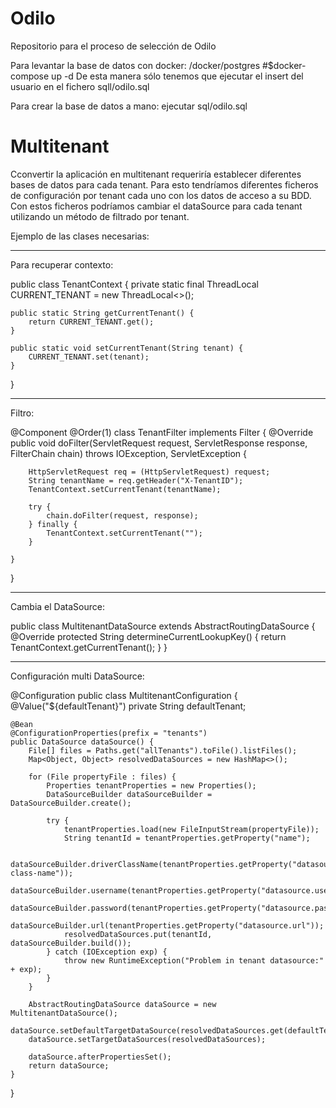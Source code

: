 # Odilo
Repositorio para el proceso de selección de Odilo


Para levantar la base de datos con docker:
  /docker/postgres #$docker-compose up -d
 De esta manera sólo tenemos que ejecutar el insert del usuario en el fichero sqll/odilo.sql
 
 Para crear la base de datos a mano:
 ejecutar sql/odilo.sql 
 
 
# Multitenant
Cconvertir la aplicación en multitenant requeriría establecer diferentes bases de datos para cada tenant.
Para esto tendríamos diferentes ficheros de configuración por tenant cada uno con los datos de acceso a su BDD. Con estos ficheros podríamos cambiar el dataSource para cada tenant utilizando un método de filtrado por tenant.

Ejemplo de las clases necesarias:
_________________________
Para recuperar contexto:

public class TenantContext 
{
    private static final ThreadLocal<String> CURRENT_TENANT = new ThreadLocal<>();

    public static String getCurrentTenant() {
        return CURRENT_TENANT.get();
    }

    public static void setCurrentTenant(String tenant) {
        CURRENT_TENANT.set(tenant);
    }
}
________
Filtro:

@Component
@Order(1)
class TenantFilter implements Filter {
    @Override
    public void doFilter(ServletRequest request, ServletResponse response,
      FilterChain chain) throws IOException, ServletException {

        HttpServletRequest req = (HttpServletRequest) request;
        String tenantName = req.getHeader("X-TenantID");
        TenantContext.setCurrentTenant(tenantName);

        try {
            chain.doFilter(request, response);
        } finally {
            TenantContext.setCurrentTenant("");
        }

    }
}
______________________
Cambia el DataSource:

public class MultitenantDataSource extends AbstractRoutingDataSource {
    @Override
    protected String determineCurrentLookupKey() {
        return TenantContext.getCurrentTenant();
    }
}
________________________________
Configuración multi DataSource:

@Configuration
public class MultitenantConfiguration {
    @Value("${defaultTenant}")
    private String defaultTenant;

    @Bean
    @ConfigurationProperties(prefix = "tenants")
    public DataSource dataSource() {
        File[] files = Paths.get("allTenants").toFile().listFiles();
        Map<Object, Object> resolvedDataSources = new HashMap<>();

        for (File propertyFile : files) {
            Properties tenantProperties = new Properties();
            DataSourceBuilder dataSourceBuilder = DataSourceBuilder.create();

            try {
                tenantProperties.load(new FileInputStream(propertyFile));
                String tenantId = tenantProperties.getProperty("name");

                dataSourceBuilder.driverClassName(tenantProperties.getProperty("datasource.driver-class-name"));
                dataSourceBuilder.username(tenantProperties.getProperty("datasource.username"));
                dataSourceBuilder.password(tenantProperties.getProperty("datasource.password"));
                dataSourceBuilder.url(tenantProperties.getProperty("datasource.url"));
                resolvedDataSources.put(tenantId, dataSourceBuilder.build());
            } catch (IOException exp) {
                throw new RuntimeException("Problem in tenant datasource:" + exp);
            }
        }

        AbstractRoutingDataSource dataSource = new MultitenantDataSource();
        dataSource.setDefaultTargetDataSource(resolvedDataSources.get(defaultTenant));
        dataSource.setTargetDataSources(resolvedDataSources);

        dataSource.afterPropertiesSet();
        return dataSource;
    }

}
